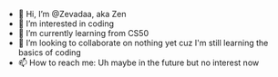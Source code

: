 - 👋 Hi, I’m @Zevadaa, aka Zen
- 👀 I’m interested in coding 
- 🌱 I’m currently learning from CS50
- 💞️ I’m looking to collaborate on nothing yet cuz I'm still learning the basics of coding
- 📫 How to reach me: Uh maybe in the future but no interest now

<!---
Zevadaa/Zevadaa is a ✨ special ✨ repository because its `README.md` (this file) appears on your GitHub profile.
You can click the Preview link to take a look at your changes.
--->
